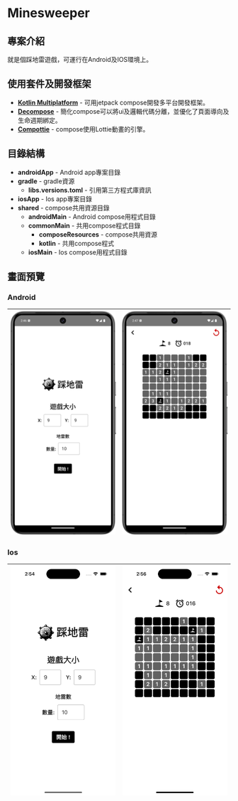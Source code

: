 # Minesweeper

## 專案介紹

就是個踩地雷遊戲，可運行在Android及IOS環境上。

## 使用套件及開發框架

* [**Kotlin Multiplatform**](https://kotlinlang.org/docs/multiplatform.html) - 可用jetpack
  compose開發多平台開發框架。
* [**Decompose**](https://github.com/arkivanov/Decompose) - 簡化compose可以將ui及邏輯代碼分離，並優化了頁面導向及生命週期綁定。
* [**Compottie**](https://github.com/alexzhirkevich/compottie) - compose使用Lottie動畫的引擎。

## 目錄結構

* **androidApp** - Android app專案目錄
* **gradle** - gradle資源
    * **libs.versions.toml** - 引用第三方程式庫資訊
* **iosApp** - Ios app專案目錄
* **shared** - compose共用資源目錄
    * **androidMain** - Android compose用程式目錄
    * **commonMain** - 共用compose程式目錄
        * **composeResources** - compose共用資源
        * **kotlin** - 共用compose程式
    * **iosMain** - Ios compose用程式目錄

## 畫面預覽

### Android

| ![主畫面](preview/android_main.png) | ![遊戲畫面](preview/android_game.png) |
|:--------------------------------:|:---------------------------------:|

### Ios

| ![主畫面](preview/ios_main.png) | ![遊戲畫面](preview/ios_game.png) |
|:----------------------------:|:-----------------------------:|
